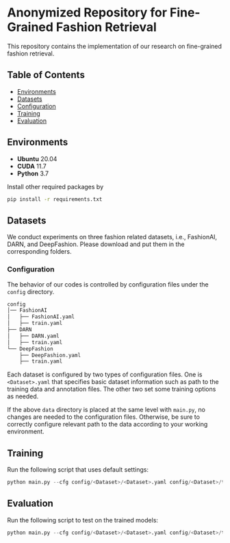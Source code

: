 # Anonymized Repository for Fine-Grained Fashion Retrieval
This repository contains the implementation of our research on fine-grained fashion retrieval.

## Table of Contents

* [Environments](#environments)
* [Datasets](#datasets)
* [Configuration](#configuration)
* [Training](#training)
* [Evaluation](#evaluation)

## Environments
- **Ubuntu** 20.04
- **CUDA** 11.7
- **Python** 3.7

Install other required packages by
```sh
pip install -r requirements.txt
```

## Datasets
We conduct experiments on three fashion related datasets, i.e., FashionAI, DARN, and DeepFashion. Please download and put them in the corresponding folders.

### Configuration

The behavior of our codes is controlled by configuration files under the `config` directory. 

```sh
config
│── FashionAI
│   ├── FashionAI.yaml
│   ├── train.yaml
├── DARN
│   ├── DARN.yaml
│   ├── train.yaml
└── DeepFashion
    ├── DeepFashion.yaml
    ├── train.yaml
```

Each dataset is configured by two types of configuration files. One is `<Dataset>.yaml` that specifies basic dataset information such as path to the training data and annotation files. The other two set some training options as needed.

If the above `data` directory is placed at the same level with `main.py`, no changes are needed to the configuration files. Otherwise, be sure to correctly configure relevant path to the data according to your working environment.

## Training

Run the following script that uses default settings:

```python
python main.py --cfg config/<Dataset>/<Dataset>.yaml config/<Dataset>/train.yaml
```

## Evaluation

Run the following script to test on the trained models:

```python
python main.py --cfg config/<Dataset>/<Dataset>.yaml config/<Dataset>/train.yaml --resume runs/<Dataset>_s2/model_best.pth.tar --test TEST
```

